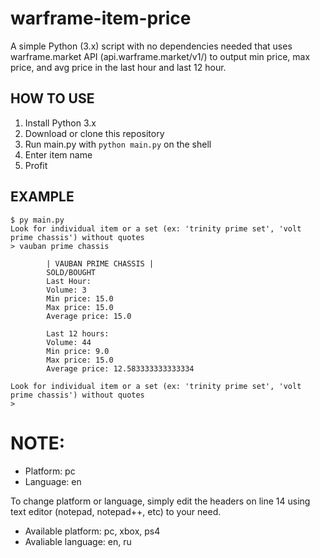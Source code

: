 # warframe-item-price
A simple Python (3.x) script with no dependencies needed that uses warframe.market API (api.warframe.market/v1/) to output min price, max price, and avg price in the last hour and last 12 hour.

## HOW TO USE
1. Install Python 3.x
2. Download or clone this repository
3. Run main.py with `python main.py` on the shell
4. Enter item name
5. Profit

## EXAMPLE
```
$ py main.py
Look for individual item or a set (ex: 'trinity prime set', 'volt prime chassis') without quotes
> vauban prime chassis

        | VAUBAN PRIME CHASSIS |
        SOLD/BOUGHT
        Last Hour:
        Volume: 3
        Min price: 15.0
        Max price: 15.0
        Average price: 15.0

        Last 12 hours:
        Volume: 44
        Min price: 9.0
        Max price: 15.0
        Average price: 12.583333333333334

Look for individual item or a set (ex: 'trinity prime set', 'volt prime chassis') without quotes
>
```

# NOTE:
- Platform: pc
- Language: en

To change platform or language, simply edit the headers on line 14 using text editor (notepad, notepad++, etc) to your need.

- Available platform: pc, xbox, ps4
- Avaliable language: en, ru

